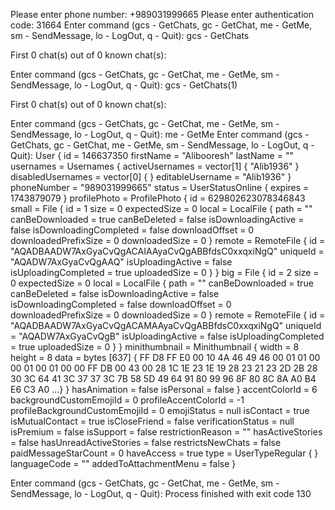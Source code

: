 Please enter phone number: +989031999665
Please enter authentication code: 31664
Enter command (gcs - GetChats, gc <chatId> - GetChat, me - GetMe, sm <chatId> <message> - SendMessage, lo - LogOut, q - Quit): gcs - GetChats

First 0 chat(s) out of 0 known chat(s):

Enter command (gcs - GetChats, gc <chatId> - GetChat, me - GetMe, sm <chatId> <message> - SendMessage, lo - LogOut, q - Quit): gcs - GetChats(1)

First 0 chat(s) out of 0 known chat(s):

Enter command (gcs - GetChats, gc <chatId> - GetChat, me - GetMe, sm <chatId> <message> - SendMessage, lo - LogOut, q - Quit): me - GetMe
Enter command (gcs - GetChats, gc <chatId> - GetChat, me - GetMe, sm <chatId> <message> - SendMessage, lo - LogOut, q - Quit):
User {
id = 146637350
firstName = "Alibooresh"
lastName = ""
usernames = Usernames {
activeUsernames = vector[1] {
"Alib1936"
}
disabledUsernames = vector[0] {
}
editableUsername = "Alib1936"
}
phoneNumber = "989031999665"
status = UserStatusOnline {
expires = 1743879079
}
profilePhoto = ProfilePhoto {
id = 629802623078346843
small = File {
id = 1
size = 0
expectedSize = 0
local = LocalFile {
path = ""
canBeDownloaded = true
canBeDeleted = false
isDownloadingActive = false
isDownloadingCompleted = false
downloadOffset = 0
downloadedPrefixSize = 0
downloadedSize = 0
}
remote = RemoteFile {
id = "AQADBAADW7AxGyaCvQgACAIAAyaCvQgABBfdsC0xxqxiNgQ"
uniqueId = "AQADW7AxGyaCvQgAAQ"
isUploadingActive = false
isUploadingCompleted = true
uploadedSize = 0
}
}
big = File {
id = 2
size = 0
expectedSize = 0
local = LocalFile {
path = ""
canBeDownloaded = true
canBeDeleted = false
isDownloadingActive = false
isDownloadingCompleted = false
downloadOffset = 0
downloadedPrefixSize = 0
downloadedSize = 0
}
remote = RemoteFile {
id = "AQADBAADW7AxGyaCvQgACAMAAyaCvQgABBfdsC0xxqxiNgQ"
uniqueId = "AQADW7AxGyaCvQgB"
isUploadingActive = false
isUploadingCompleted = true
uploadedSize = 0
}
}
minithumbnail = Minithumbnail {
width = 8
height = 8
data = bytes [637] { FF D8 FF E0 00 10 4A 46 49 46 00 01 01 00 00 01 00 01 00 00 FF DB 00 43 00 28 1C 1E 23 1E 19 28 23 21 23 2D 2B 28 30 3C 64 41 3C 37 37 3C 7B 58 5D 49 64 91 80 99 96 8F 80 8C 8A A0 B4 E6 C3 A0 ...}
}
hasAnimation = false
isPersonal = false
}
accentColorId = 6
backgroundCustomEmojiId = 0
profileAccentColorId = -1
profileBackgroundCustomEmojiId = 0
emojiStatus = null
isContact = true
isMutualContact = true
isCloseFriend = false
verificationStatus = null
isPremium = false
isSupport = false
restrictionReason = ""
hasActiveStories = false
hasUnreadActiveStories = false
restrictsNewChats = false
paidMessageStarCount = 0
haveAccess = true
type = UserTypeRegular {
}
languageCode = ""
addedToAttachmentMenu = false
}

Enter command (gcs - GetChats, gc <chatId> - GetChat, me - GetMe, sm <chatId> <message> - SendMessage, lo - LogOut, q - Quit):
Process finished with exit code 130
